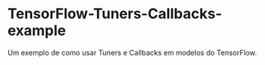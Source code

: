# TensorFlow-Tuners-Callbacks-example
Um exemplo de como usar Tuners e Callbacks em modelos do TensorFlow.
